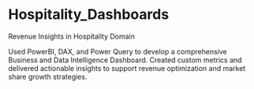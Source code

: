 # Hospitality_Dashboards
Revenue Insights in Hospitality Domain

Used PowerBI, DAX, and Power Query to develop a comprehensive Business and Data Intelligence Dashboard. Created custom metrics and delivered actionable insights to support revenue optimization and market share growth strategies.
